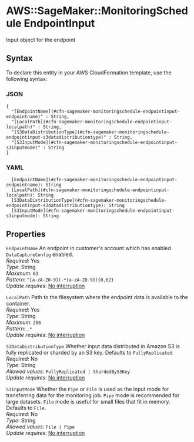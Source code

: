 # AWS::SageMaker::MonitoringSchedule EndpointInput<a name="aws-properties-sagemaker-monitoringschedule-endpointinput"></a>

Input object for the endpoint

## Syntax<a name="aws-properties-sagemaker-monitoringschedule-endpointinput-syntax"></a>

To declare this entity in your AWS CloudFormation template, use the following syntax:

### JSON<a name="aws-properties-sagemaker-monitoringschedule-endpointinput-syntax.json"></a>

```
{
  "[EndpointName](#cfn-sagemaker-monitoringschedule-endpointinput-endpointname)" : String,
  "[LocalPath](#cfn-sagemaker-monitoringschedule-endpointinput-localpath)" : String,
  "[S3DataDistributionType](#cfn-sagemaker-monitoringschedule-endpointinput-s3datadistributiontype)" : String,
  "[S3InputMode](#cfn-sagemaker-monitoringschedule-endpointinput-s3inputmode)" : String
}
```

### YAML<a name="aws-properties-sagemaker-monitoringschedule-endpointinput-syntax.yaml"></a>

```
  [EndpointName](#cfn-sagemaker-monitoringschedule-endpointinput-endpointname): String
  [LocalPath](#cfn-sagemaker-monitoringschedule-endpointinput-localpath): String
  [S3DataDistributionType](#cfn-sagemaker-monitoringschedule-endpointinput-s3datadistributiontype): String
  [S3InputMode](#cfn-sagemaker-monitoringschedule-endpointinput-s3inputmode): String
```

## Properties<a name="aws-properties-sagemaker-monitoringschedule-endpointinput-properties"></a>

`EndpointName` <a name="cfn-sagemaker-monitoringschedule-endpointinput-endpointname"></a>
An endpoint in customer's account which has enabled `DataCaptureConfig` enabled\.  
_Required_: Yes  
_Type_: String  
_Maximum_: `63`  
_Pattern_: `^[a-zA-Z0-9](-*[a-zA-Z0-9]){0,62}`  
_Update requires_: [No interruption](https://docs.aws.amazon.com/AWSCloudFormation/latest/UserGuide/using-cfn-updating-stacks-update-behaviors.html#update-no-interrupt)

`LocalPath` <a name="cfn-sagemaker-monitoringschedule-endpointinput-localpath"></a>
Path to the filesystem where the endpoint data is available to the container\.  
_Required_: Yes  
_Type_: String  
_Maximum_: `256`  
_Pattern_: `.*`  
_Update requires_: [No interruption](https://docs.aws.amazon.com/AWSCloudFormation/latest/UserGuide/using-cfn-updating-stacks-update-behaviors.html#update-no-interrupt)

`S3DataDistributionType` <a name="cfn-sagemaker-monitoringschedule-endpointinput-s3datadistributiontype"></a>
Whether input data distributed in Amazon S3 is fully replicated or sharded by an S3 key\. Defaults to `FullyReplicated`  
_Required_: No  
_Type_: String  
_Allowed values_: `FullyReplicated | ShardedByS3Key`  
_Update requires_: [No interruption](https://docs.aws.amazon.com/AWSCloudFormation/latest/UserGuide/using-cfn-updating-stacks-update-behaviors.html#update-no-interrupt)

`S3InputMode` <a name="cfn-sagemaker-monitoringschedule-endpointinput-s3inputmode"></a>
Whether the `Pipe` or `File` is used as the input mode for transferring data for the monitoring job\. `Pipe` mode is recommended for large datasets\. `File` mode is useful for small files that fit in memory\. Defaults to `File`\.  
_Required_: No  
_Type_: String  
_Allowed values_: `File | Pipe`  
_Update requires_: [No interruption](https://docs.aws.amazon.com/AWSCloudFormation/latest/UserGuide/using-cfn-updating-stacks-update-behaviors.html#update-no-interrupt)
